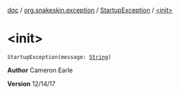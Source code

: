 [doc](../../index.md) / [org.snakeskin.exception](../index.md) / [StartupException](index.md) / [&lt;init&gt;](./-init-.md)

# &lt;init&gt;

`StartupException(message: `[`String`](https://kotlinlang.org/api/latest/jvm/stdlib/kotlin/-string/index.html)`)`

**Author**
Cameron Earle

**Version**
12/14/17

